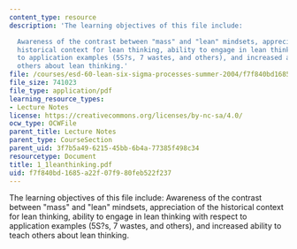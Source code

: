 ```yaml
---
content_type: resource
description: 'The learning objectives of this file include:

  Awareness of the contrast between "mass" and "lean" mindsets, appreciation of the
  historical context for lean thinking, ability to engage in lean thinking with respect
  to application examples (5S?s, 7 wastes, and others), and increased ability to teach
  others about lean thinking.'
file: /courses/esd-60-lean-six-sigma-processes-summer-2004/f7f840bd1685a22f07f980feb522f237_1_1leanthinking.pdf
file_size: 741023
file_type: application/pdf
learning_resource_types:
- Lecture Notes
license: https://creativecommons.org/licenses/by-nc-sa/4.0/
ocw_type: OCWFile
parent_title: Lecture Notes
parent_type: CourseSection
parent_uid: 3f7b5a49-6215-45bb-6b4a-77385f498c34
resourcetype: Document
title: 1_1leanthinking.pdf
uid: f7f840bd-1685-a22f-07f9-80feb522f237
---
```

The learning objectives of this file include:
Awareness of the contrast between "mass" and "lean" mindsets, appreciation of the historical context for lean thinking, ability to engage in lean thinking with respect to application examples (5S?s, 7 wastes, and others), and increased ability to teach others about lean thinking.